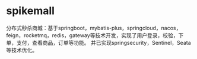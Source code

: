 # spikemall
分布式秒杀商城：基于springboot，mybatis-plus，springcloud，nacos，feign，rocketmq，redis，gateway等技术开发，实现了用户登录，校验，下单，支付，查看商品，订单等功能。
并已实现springsecurity，Sentinel，Seata等技术优化。
